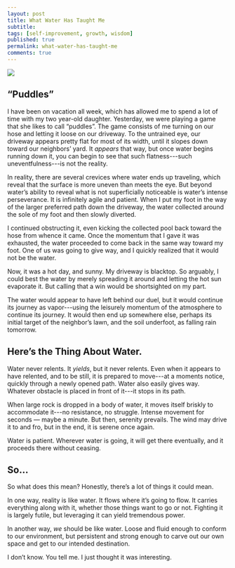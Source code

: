 ```yaml
---
layout: post
title: What Water Has Taught Me
subtitle:
tags: [self-improvement, growth, wisdom]
published: true
permalink: what-water-has-taught-me
comments: true
---
```



![](https://cdn-images-1.medium.com/max/1080/1*3XzdtY7u0RBwgG9qNb6B_w.jpeg)

## “Puddles”

I have been on vacation all week, which has allowed me to spend a lot of time
with my two year-old daughter. Yesterday, we were playing a game that she likes
to call “puddles”. The game consists of me turning on our hose and letting it
loose on our driveway. To the untrained eye, our driveway appears pretty flat
for most of its width, until it slopes down toward our neighbors’ yard. It
*appears* that way, but once water begins running down it, you can begin to see
that such flatness---such uneventfulness---is not the reality.

In reality, there are several crevices where water ends up traveling, which
reveal that the surface is more uneven than meets the eye. But beyond water’s
ability to reveal what is not superficially noticeable is water’s intense
perseverance. It is infinitely agile and patient. When I put my foot in the way
of the larger preferred path down the driveway, the water collected around the
sole of my foot and then slowly diverted.

I continued obstructing it, even kicking the collected pool back toward the hose
from whence it came. Once the momentum that I gave it was exhausted, the water
proceeded to come back in the same way toward my foot. One of us was going to
give way, and I quickly realized that it would not be the water.

Now, it was a hot day, and sunny. My driveway is blacktop. So arguably, I could
best the water by merely spreading it around and letting the hot sun evaporate
it. But calling that a win would be shortsighted on my part.

The water would appear to have left behind our duel, but it would continue its
journey as vapor---using the leisurely momentum of the atmosphere to continue
its journey. It would then end up somewhere else, perhaps its initial target of
the neighbor’s lawn, and the soil underfoot, as falling rain tomorrow.

## Here’s the Thing About Water.

Water never relents. It *yields*, but it never relents. Even when it appears to
have relented, and to be still, it is prepared to move---at a moments notice,
quickly through a newly opened path. Water also easily gives way. Whatever
obstacle is placed in front of it---it stops in its path.

When large rock is dropped in a body of water, it moves itself briskly to
accommodate it---no resistance, no struggle. Intense movement for seconds —
maybe a minute. But then, serenity prevails. The wind may drive it to and fro,
but in the end, it is serene once again.

Water is patient. Wherever water is going, it will get there eventually, and it
proceeds there without ceasing.

## So…

So what does this mean? Honestly, there’s a lot of things it could mean.

In one way, reality is like water. It flows where it’s going to flow. It carries
everything along with it, whether those things want to go or not. Fighting it is
largely futile, but leveraging it can yield tremendous power.

In another way, *we* should be like water. Loose and fluid enough to conform to
our environment, but persistent and strong enough to carve out our own space and
get to our intended destination.

I don’t know. You tell me. I just thought it was interesting.
